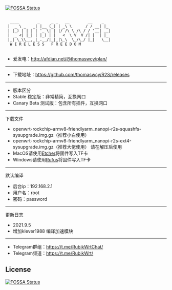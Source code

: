 [![FOSSA Status](https://app.fossa.com/api/projects/git%2Bgithub.com%2Fthomaswcy%2FR2S.svg?type=shield)](https://app.fossa.com/projects/git%2Bgithub.com%2Fthomaswcy%2FR2S?ref=badge_shield)

```
    
  ____        _     _ _   __        __    _   
 |  _ \ _   _| |__ (_) | _\ \      / / __| |_ 
 | |_) | | | | '_ \| | |/ /\ \ /\ / / '__| __|
 |  _ <| |_| | |_) | |   <  \ V  V /| |  | |_ 
 |_| \_\\__,_|_.__/|_|_|\_\  \_/\_/ |_|   \__|
  W I R E L E S S   F R E E D O M
                                              
 ```

- 爱发电：http://afdian.net/@thomaswcy/plan/
----------------------------------------------------------------------------------------
- 下载地址：https://github.com/thomaswcy/R2S/releases
---------------------
- 版本区分
- Stable 稳定版：非常精简，互换网口
- Canary Beta 测试版：包含所有插件，互换网口
-------------------------------------------
下载文件
- openwrt-rockchip-armv8-friendlyarm_nanopi-r2s-squashfs-sysupgrade.img.gz（推荐小白使用）
- openwrt-rockchip-armv8-friendlyarm_nanopi-r2s-ext4-sysupgrade.img.gz（推荐大佬使用）
请在解压后使用
- MacOS请使用[Etcher](https://www.balena.io/etcher/)将固件写入TF卡
- Windows请使用[Rufus](https://rufus.ie/)将固件写入TF卡
------------------------------------------------------------
默认编译

- 后台ip：192.168.2.1
- 用户名：root
- 密码：password

--------------------------------------------------------------------------------------------------------------------------------
更新日志
- 2021.9.5
- 增加klever1988 编译加速模块
----------------------------------

- Telegram群组：https://t.me/RubikWrtChat/
- Telegram频道：https://t.me/RubikWrt/


## License
[![FOSSA Status](https://app.fossa.com/api/projects/git%2Bgithub.com%2Fthomaswcy%2FR2S.svg?type=large)](https://app.fossa.com/projects/git%2Bgithub.com%2Fthomaswcy%2FR2S?ref=badge_large)